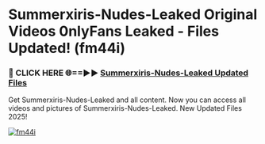 # Summerxiris-Nudes-Leaked Original Videos 0nlyFans Leaked - Files Updated! (fm44i)

<h3>🔴 CLICK HERE 🌐==►► <a href="https://tinyurl.com/5h6xmrr3" rel="nofollow">Summerxiris-Nudes-Leaked Updated Files</a></h3>

Get Summerxiris-Nudes-Leaked and all content. Now you can access all videos and pictures of Summerxiris-Nudes-Leaked. New Updated Files 2025!

[![fm44i](https://i.imgur.com/KVD873Z.gif)](https://tinyurl.com/5h6xmrr3)
